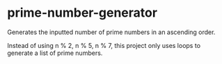 # prime-number-generator
Generates the inputted number of prime numbers in an ascending order.

Instead of using n % 2, n % 5, n % 7, this project only uses loops to generate a list of prime numbers.
